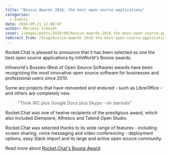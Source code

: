 ```yaml
---
title: "Bossie Awards 2016: the best open source applications"
categories:
  - Events
date: 2016-09-21 12:08:07
author: Marcelo Schmidt
cover: /images/posts/2016/09/bossie-awards-2016-the-best-open-source-applications/Cuc9heWWgAAorQf.jpg
redirect_from: /blog/bossie-awards-2016-the-best-open-source-applications
---
```


Rocket.Chat is pleased to announce that it has been selected as one the best open source applications by InfoWorld's Bossie awards.

Infoworld's Bossies (Best of Open Source Software) awards have been recognizing the most innovative open source software for businesses and professional users since 2010.

Some are projects that have reinvented and endured - such as LibreOffice - and others are completely new.

> "Think IRC plus Google Docs plus Skype - on steriods"

Rocket.Chat was one of twelve recipients of the presitgious award, which also included iDempiere, Alfresco and Talend Open Studio.

Rocket.Chat was selected thanks to its wide range of features - including screen sharing, voice messaging and video conferencing - deployment options, easy Slack import and its large and active open source community.

Read more about <a href="http://www.infoworld.com/article/3122000/open-source-tools/bossie-awards-2016-the-best-open-source-applications.html#slide4" target="_blank">Rocket.Chat's Bossie Award</a>.
